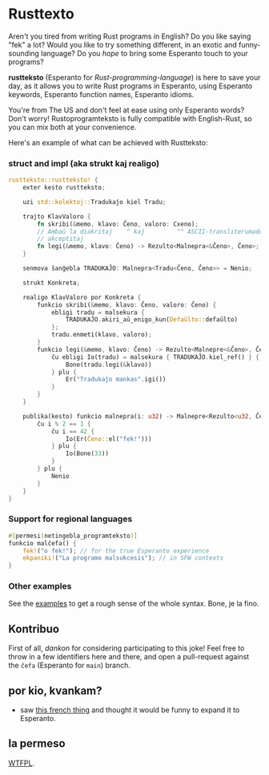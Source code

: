 # Rusttexto

Aren't you tired from writing Rust programs in English? Do you like saying
"fek" a lot? Would you like to try something different, in an exotic and
funny-sounding language? Do you _hope_ to bring some Esperanto touch to your
programs?

**rustteksto** (Esperanto for _Rust-programming-language_) is here to save your
day, as it allows you to write Rust programs in Esperanto, using Esperanto keywords,
Esperanto function names, Esperanto idioms.

You're from The US and don't feel at ease using only Esperanto words? Don't worry!
Rustoprogramteksto is fully compatible with English-Rust, so you can mix both at
your convenience.

Here's an example of what can be achieved with Rustteksto:

### struct and impl (aka strukt kaj realigo)

```rust
rustteksto::rustteksto! {
    exter kesto rustteksto;

    uzi std::kolektoj::Tradukaĵo kiel Tradu;

    trajto KlavValoro {
        fn skribi(&memo, klavo: Ĉeno, valoro: Cxeno);
        // Ambaŭ la diakritaj    ^ kaj         ^^ ASCII-transliterumado estas
        // akceptitaj
        fn legi(&memo, klavo: Ĉeno) -> Rezulto<Malnepra<&Ĉeno>, Ĉeno>;
    }

    senmova ŝanĝebla TRADUKAĴO: Malnepra<Tradu<Ĉeno, Ĉeno>> = Nenio;

    strukt Konkreta;

    realigo KlavValoro por Konkreta {
        funkcio skribi(&memo, klavo: Ĉeno, valoro: Ĉeno) {
            ebligi tradu = malsekura {
                TRADUKAĴO.akiri_aŭ_enigo_kun(Defaŭlto::defaŭlto)
            };
            tradu.enmeti(klavo, valoro);
        }
        funkcio legi(&memo, klavo: Ĉeno) -> Rezulto<Malnepre<&Ĉeno>, Ĉeno> {
            ĉu ebligi Io(tradu) = malsekura { TRADUKAĴO.kiel_ref() } {
                Bone(tradu.legi(&klavo))
            } plu {
                Er("Tradukaĵo mankas".igi())
            }
        }
    }

    publika(kesto) funkcio malnepra(i: u32) -> Malnepre<Rezulto<u32, Ĉeno>> {
        ĉu i % 2 == 1 {
            ĉu i == 42 {
                Io(Er(Ĉeno::el("fek!")))
            } plu {
                Io(Bone(33))
            }
        } plu {
            Nenio
        }
    }
}
```

### Support for regional languages

```rust
#[permesi(netingebla_programteksto)]
funkcio malĉefa() {
    fek!("o fek!"); // for the true Esperanto experience
    ekpaniki!("La programo malsukcesis"); // in SFW contexts
}
```

### Other examples

See the [examples](./examples/src/main.rs) to get a rough sense of the whole
syntax. Bone, je la fino.

## Kontribuo

First of all, _dankon_ for considering participating to this joke! Feel free to
throw in a few identifiers here and there, and open a pull-request against the
`ĉefa` (Esperanto for `main`) branch.

## por kio, kvankam?

- saw [this french thing](https://github.com/bnjbvr/rouille) and thought it would be funny to expand it to Esperanto.

## la permeso

[WTFPL](http://www.wtfpl.net/).
